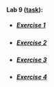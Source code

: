 #### Lab 9 ([task](https://drive.google.com/file/d/1Er4gK953IBe-G9AaSTVxYBy6IYcpKiMq/view)):
* ##### [Exercise 1](https://CaptainArsa.github.io/InternetProgramming/Lab9/Lab9_1.html)
* ##### [Exercise 2](https://CaptainArsa.github.io/InternetProgramming/Lab9/Lab9_2.html)
* ##### [Exercise 3](https://CaptainArsa.github.io/InternetProgramming/Lab9/Lab9_3.html)
* ##### [Exercise 4](https://CaptainArsa.github.io/InternetProgramming/Lab9/Lab9_4.html)
